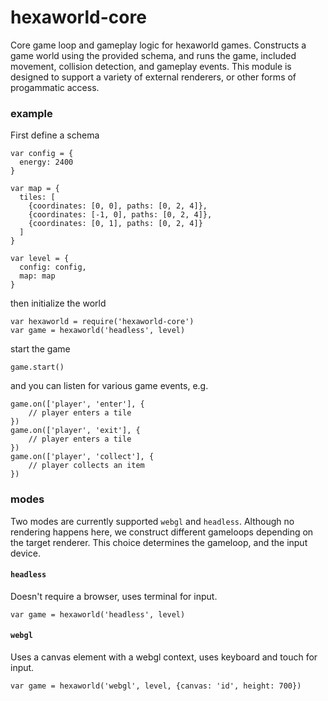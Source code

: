 # hexaworld-core

Core game loop and gameplay logic for hexaworld games. Constructs a game world using the provided schema, and runs the game, included movement, collision detection, and gameplay events. This module is designed to support a variety of external renderers, or other forms of progammatic access.

### example

First define a schema

```
var config = {
  energy: 2400
}

var map = {
  tiles: [
    {coordinates: [0, 0], paths: [0, 2, 4]},
    {coordinates: [-1, 0], paths: [0, 2, 4]},
    {coordinates: [0, 1], paths: [0, 2, 4]}
  ]
}

var level = {
  config: config,
  map: map
}
```

then initialize the world

```
var hexaworld = require('hexaworld-core')
var game = hexaworld('headless', level)
```

start the game

```
game.start()
```

and you can listen for various game events, e.g.

```
game.on(['player', 'enter'], {
	// player enters a tile
})
game.on(['player', 'exit'], {
	// player enters a tile
})
game.on(['player', 'collect'], {
	// player collects an item
})
```

### modes

Two modes are currently supported `webgl` and `headless`. Although no rendering happens here, we construct different gameloops depending on the target renderer. This choice determines the gameloop, and the input device.

#### `headless`
Doesn't require a browser, uses terminal for input.
```
var game = hexaworld('headless', level)
```

#### `webgl`
Uses a canvas element with a webgl context, uses keyboard and touch for input.
```
var game = hexaworld('webgl', level, {canvas: 'id', height: 700})
```
